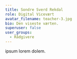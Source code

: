 ```yaml
---
title: Sondre Sverd Rekdal
role: Digital Vicevært
avatar_filename: teacher-3.jpg
bio: Den viseste værten.
superuser: false
user_groups:
  - Rådgivere
---
```

ipsum lorem dolem.